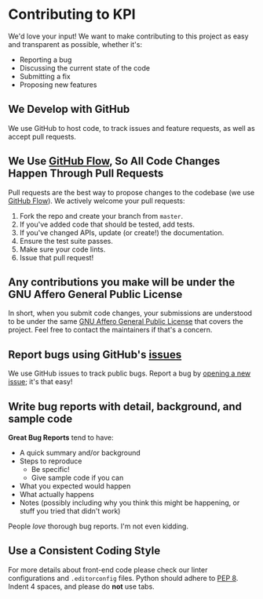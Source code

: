 # Contributing to KPI

We'd love your input! We want to make contributing to this project as easy and transparent as possible, whether it's:

- Reporting a bug
- Discussing the current state of the code
- Submitting a fix
- Proposing new features

## We Develop with GitHub

We use GitHub to host code, to track issues and feature requests, as well as accept pull requests.

## We Use [GitHub Flow](https://guides.github.com/introduction/flow/index.html), So All Code Changes Happen Through Pull Requests

Pull requests are the best way to propose changes to the codebase (we use [GitHub Flow](https://guides.github.com/introduction/flow/index.html)). We actively welcome your pull requests:

1. Fork the repo and create your branch from `master`.
2. If you've added code that should be tested, add tests.
3. If you've changed APIs, update (or create!) the documentation.
4. Ensure the test suite passes.
5. Make sure your code lints.
6. Issue that pull request!

## Any contributions you make will be under the GNU Affero General Public License

In short, when you submit code changes, your submissions are understood to be under the same [GNU Affero General Public License](./LICENSE) that covers the project. Feel free to contact the maintainers if that's a concern.

## Report bugs using GitHub's [issues](https://github.com/form-case/kpi/issues)

We use GitHub issues to track public bugs. Report a bug by [opening a new issue](https://github.com/form-case/kpi/issues/new); it's that easy!

## Write bug reports with detail, background, and sample code

**Great Bug Reports** tend to have:

- A quick summary and/or background
- Steps to reproduce
  - Be specific!
  - Give sample code if you can
- What you expected would happen
- What actually happens
- Notes (possibly including why you think this might be happening, or stuff you tried that didn't work)

People *love* thorough bug reports. I'm not even kidding.

## Use a Consistent Coding Style

For more details about front-end code please check our linter configurations and `.editorconfig` files.
Python should adhere to [PEP 8](https://www.python.org/dev/peps/pep-0008). Indent 4 spaces, and please do **not** use tabs.
